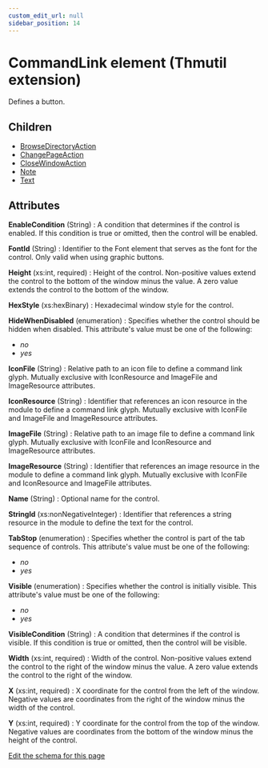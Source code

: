 ```yaml
---
custom_edit_url: null
sidebar_position: 14
---
```

# CommandLink element (Thmutil extension)
Defines a button.

## Children
* [BrowseDirectoryAction](browsedirectoryaction.md) 
* [ChangePageAction](changepageaction.md) 
* [CloseWindowAction](closewindowaction.md) 
* [Note](note.md) 
* [Text](text.md) 

## Attributes
**EnableCondition** (String)
  : A condition that determines if the control is enabled.  If this condition is true or omitted, then the control will be enabled.

**FontId** (String)
  : Identifier to the Font element that serves as the font for the control. Only valid when using graphic buttons.

**Height** (xs:int, required)
  : Height of the control. Non-positive values extend the control to the bottom of the window minus the value. A zero value extends the control to the bottom of the window.

**HexStyle** (xs:hexBinary)
  : Hexadecimal window style for the control.

**HideWhenDisabled** (enumeration)
  : Specifies whether the control should be hidden when disabled. This attribute's value must be one of the following:
- *no*
- *yes*

**IconFile** (String)
  : Relative path to an icon file to define a command link glyph. Mutually exclusive with IconResource and ImageFile and ImageResource attributes.

**IconResource** (String)
  : Identifier that references an icon resource in the module to define a command link glyph. Mutually exclusive with IconFile and ImageFile and ImageResource attributes.

**ImageFile** (String)
  : Relative path to an image file to define a command link glyph. Mutually exclusive with IconFile and IconResource and ImageResource attributes.

**ImageResource** (String)
  : Identifier that references an image resource in the module to define a command link glyph. Mutually exclusive with IconFile and IconResource and ImageFile attributes.

**Name** (String)
  : Optional name for the control.

**StringId** (xs:nonNegativeInteger)
  : Identifier that references a string resource in the module to define the text for the control.

**TabStop** (enumeration)
  : Specifies whether the control is part of the tab sequence of controls. This attribute's value must be one of the following:
- *no*
- *yes*

**Visible** (enumeration)
  : Specifies whether the control is initially visible. This attribute's value must be one of the following:
- *no*
- *yes*

**VisibleCondition** (String)
  : A condition that determines if the control is visible.  If this condition is true or omitted, then the control will be visible.

**Width** (xs:int, required)
  : Width of the control. Non-positive values extend the control to the right of the window minus the value. A zero value extends the control to the right of the window.

**X** (xs:int, required)
  : X coordinate for the control from the left of the window. Negative values are coordinates from the right of the window minus the width of the control.

**Y** (xs:int, required)
  : Y coordinate for the control from the top of the window. Negative values are coordinates from the bottom of the window minus the height of the control.


[Edit the schema for this page](https://github.com/wixtoolset/web/blob/master/src/xsd4/thmutil.xsd)